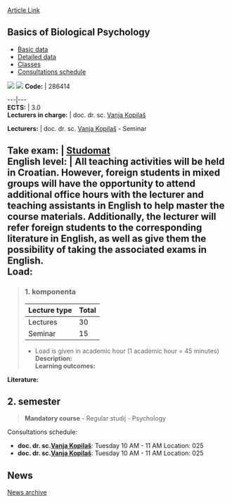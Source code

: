 [Article Link](https://www.fhs.hr/en/course/bobp_a)

## Basics of Biological Psychology
  * [Basic data](https://www.fhs.hr/en/course/bobp_a#v1id-523747_417488_1_0 "Basic data")
  * [Detailed data](https://www.fhs.hr/en/course/bobp_a#v1id-523747_417488_1_1 "Detailed data")
  * [Classes](https://www.fhs.hr/en/course/bobp_a#v1id-523747_417488_1_2 "Classes")
  * [Consultations schedule](https://www.fhs.hr/en/course/bobp_a#v1id-523747_417488_1_3 "Consultations schedule")


[![](https://www.fhs.hr/img/flags/gif/hr.gif)](https://www.fhs.hr/predmet/obp_a) [![](https://www.fhs.hr/img/flags/gif/gb.gif)](https://www.fhs.hr/en/course/bobp_a)
**Code:** |  286414  
  
---|---  
**ECTS:** |  3.0   
**Lecturers in charge:** |  doc. dr. sc. [Vanja Kopilaš](https://www.fhs.hr/staff/vanja.kopilas)   
  
**Lecturers:** |  doc. dr. sc. [Vanja Kopilaš](https://www.fhs.hr/djelatnik/vanja.kopilas) - Seminar  
  
**Take exam:** |  [Studomat](http://www.isvu.hr/studomat)  
**English level:** |  All teaching activities will be held in Croatian. However, foreign students in mixed groups will have the opportunity to attend additional office hours with the lecturer and teaching assistants in English to help master the course materials. Additionally, the lecturer will refer foreign students to the corresponding literature in English, as well as give them the possibility of taking the associated exams in English.   
**Load:**  
---  
> ### 1. komponenta
> | Lecture type | Total  
> ---|---  
> Lectures | 30  
> Seminar | 15  
> * Load is given in academic hour (1 academic hour = 45 minutes)   
**Description:**  
> **Learning outcomes:**  

  
**Literature:**  

  
**2. semester**  
---  
> **Mandatory course** - Regular studij - Psychology  
>   
Consultations schedule: 
  * **doc. dr. sc.[Vanja Kopilaš](https://www.fhs.hr/staff/vanja.kopilas)**: 
Tuesday 10 AM - 11 AM
Location: 025 
  * **doc. dr. sc.[Vanja Kopilaš](https://www.fhs.hr/djelatnik/vanja.kopilas)**: 
Tuesday 10 AM - 11 AM
Location: 025 


## News
[News archive](https://www.fhs.hr/en/course/bobp_a?@=21tvn#news_133039 "News archive")
